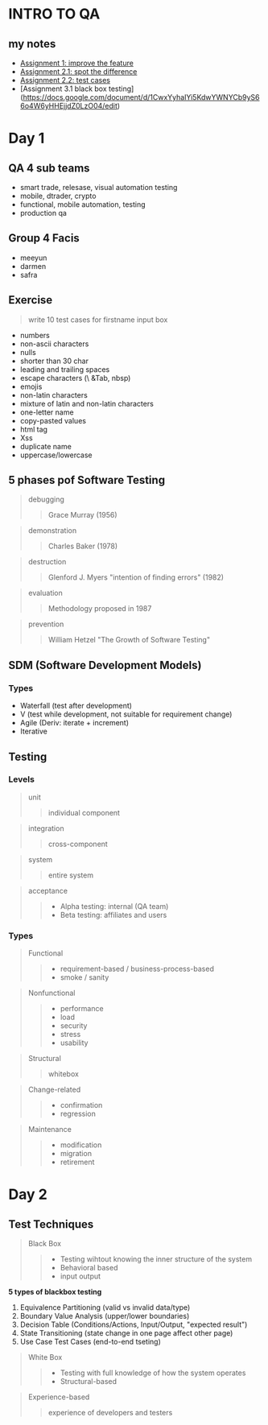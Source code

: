 # INTRO TO  QA
## my notes
- [Assignment 1: improve the feature](https://github.com/shontzu/Intro_to_QA/blob/main/Assignment1.md) 
- [Assignment 2.1: spot the difference](https://docs.google.com/document/d/1Rm1QN7JzU1O7Ed5TiAEghGwDNRv5ZRSQMu_KQn9zqH4/edit?usp=sharing)
- [Assignment 2.2: test cases](https://github.com/shontzu/Intro_to_QA/blob/main/Assignment2.2.md)
- [Assignment 3.1 black box testing] (https://docs.google.com/document/d/1CwxYyhaIYi5KdwYWNYCb9yS66o4W6yHHEjjdZ0LzO04/edit)

# Day 1
## QA 4 sub teams
- smart trade, relesase, visual automation testing
- mobile, dtrader, crypto
- functional, mobile automation, testing
- production qa

## Group 4 Facis
- meeyun
- darmen
- safra

## Exercise
> write 10 test cases for firstname input box
- numbers
- non-ascii characters
- nulls
- shorter than 30 char
- leading and trailing spaces
- escape characters (\ &Tab, nbsp)
- emojis
- non-latin characters
- mixture of latin and non-latin characters
- one-letter name
- copy-pasted values
- html tag
- Xss
- duplicate name
- uppercase/lowercase

## 5 phases pof Software Testing
> debugging
>> Grace Murray (1956)

> demonstration
>> Charles Baker (1978)

> destruction
>> Glenford J. Myers "intention of finding errors" (1982)

> evaluation
>> Methodology proposed in 1987

> prevention
>> William Hetzel "The Growth of Software Testing"

## SDM (Software Development Models)
### Types
- Waterfall (test after development)
- V (test while development, not suitable for requirement change)
- Agile (Deriv: iterate + increment)
- Iterative

## Testing
### Levels
> unit
>> individual component

> integration
>> cross-component

> system
>> entire system

> acceptance
>> - Alpha testing: internal (QA team)
>> - Beta testing: affiliates and users

### Types
> Functional
>> - requirement-based /  business-process-based
>> - smoke / sanity


> Nonfunctional
>> - performance
>> - load
>> - security
>> - stress
>> - usability

> Structural
>> whitebox

> Change-related
>> - confirmation
>> - regression

> Maintenance
>> - modification
>> - migration
>> - retirement

# Day 2
## Test Techniques
> Black Box
>> - Testing wihtout knowing the inner structure of the system
>> - Behavioral based
>> - input output

**5 types of blackbox testing**
1) Equivalence Partitioning (valid vs invalid data/type)
2) Boundary Value Analysis (upper/lower boundaries)
3) Decision Table (Conditions/Actions, Input/Output, "expected result")
4) State Transitioning (state change in one page affect other page)
5) Use Case Test Cases (end-to-end tseting)

> White Box
>> - Testing with full knowledge of how the system operates
>> - Structural-based

> Experience-based
>> experience of developers and testers



